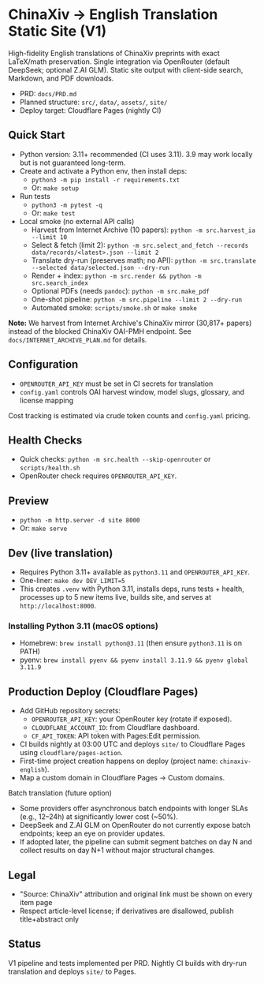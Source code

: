 # ChinaXiv → English Translation Static Site (V1)

High-fidelity English translations of ChinaXiv preprints with exact LaTeX/math preservation. Single integration via OpenRouter (default DeepSeek; optional Z.AI GLM). Static site output with client-side search, Markdown, and PDF downloads.

- PRD: `docs/PRD.md`
- Planned structure: `src/`, `data/`, `assets/`, `site/`
- Deploy target: Cloudflare Pages (nightly CI)

## Quick Start

- Python version: 3.11+ recommended (CI uses 3.11). 3.9 may work locally but is not guaranteed long-term.
- Create and activate a Python env, then install deps:
  - `python3 -m pip install -r requirements.txt`
  - Or: `make setup`
- Run tests
  - `python3 -m pytest -q`
  - Or: `make test`
- Local smoke (no external API calls)
  - Harvest from Internet Archive (10 papers): `python -m src.harvest_ia --limit 10`
  - Select & fetch (limit 2): `python -m src.select_and_fetch --records data/records/<latest>.json --limit 2`
  - Translate dry-run (preserves math; no API): `python -m src.translate --selected data/selected.json --dry-run`
  - Render + index: `python -m src.render && python -m src.search_index`
  - Optional PDFs (needs `pandoc`): `python -m src.make_pdf`
  - One-shot pipeline: `python -m src.pipeline --limit 2 --dry-run`
  - Automated smoke: `scripts/smoke.sh` or `make smoke`

**Note:** We harvest from Internet Archive's ChinaXiv mirror (30,817+ papers) instead of the blocked ChinaXiv OAI-PMH endpoint. See `docs/INTERNET_ARCHIVE_PLAN.md` for details.

## Configuration

- `OPENROUTER_API_KEY` must be set in CI secrets for translation
- `config.yaml` controls OAI harvest window, model slugs, glossary, and license mapping

Cost tracking is estimated via crude token counts and `config.yaml` pricing.

## Health Checks

- Quick checks: `python -m src.health --skip-openrouter` or `scripts/health.sh`
- OpenRouter check requires `OPENROUTER_API_KEY`.

## Preview

- `python -m http.server -d site 8000`
- Or: `make serve`

## Dev (live translation)

- Requires Python 3.11+ available as `python3.11` and `OPENROUTER_API_KEY`.
- One-liner: `make dev DEV_LIMIT=5`
- This creates `.venv` with Python 3.11, installs deps, runs tests + health, processes up to 5 new items live, builds site, and serves at `http://localhost:8000`.

### Installing Python 3.11 (macOS options)
- Homebrew: `brew install python@3.11` (then ensure `python3.11` is on PATH)
- pyenv: `brew install pyenv && pyenv install 3.11.9 && pyenv global 3.11.9`

## Production Deploy (Cloudflare Pages)

- Add GitHub repository secrets:
  - `OPENROUTER_API_KEY`: your OpenRouter key (rotate if exposed).
  - `CLOUDFLARE_ACCOUNT_ID`: from Cloudflare dashboard.
  - `CF_API_TOKEN`: API token with Pages:Edit permission.
- CI builds nightly at 03:00 UTC and deploys `site/` to Cloudflare Pages using `cloudflare/pages-action`.
- First-time project creation happens on deploy (project name: `chinaxiv-english`).
- Map a custom domain in Cloudflare Pages → Custom domains.

Batch translation (future option)
- Some providers offer asynchronous batch endpoints with longer SLAs (e.g., 12–24h) at significantly lower cost (~50%).
- DeepSeek and Z.AI GLM on OpenRouter do not currently expose batch endpoints; keep an eye on provider updates.
- If adopted later, the pipeline can submit segment batches on day N and collect results on day N+1 without major structural changes.

## Legal

- "Source: ChinaXiv" attribution and original link must be shown on every item page
- Respect article-level license; if derivatives are disallowed, publish title+abstract only

## Status

V1 pipeline and tests implemented per PRD. Nightly CI builds with dry-run translation and deploys `site/` to Pages.
